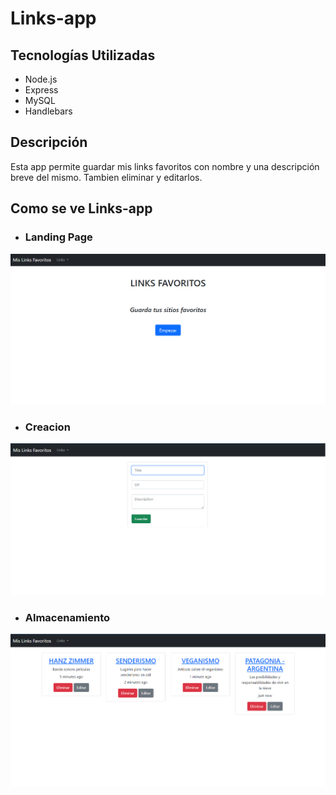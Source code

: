 # Links-app

## Tecnologías Utilizadas

+ Node.js
+ Express
+ MySQL 
+ Handlebars  

## Descripción

Esta app permite guardar mis links favoritos con nombre y una descripción breve del mismo. Tambien eliminar y editarlos. 


## Como se ve Links-app

+ ### Landing Page

![Landing Page](./image/linksapp1.png)

+ ### Creacion

![Creacion del link](./image/linksapp2.png)

+ ### Almacenamiento

![Almacenamiento](./image/linksapp3.png)


